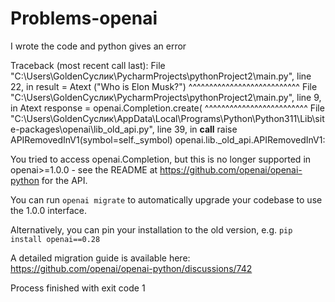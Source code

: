# Problems-openai
I wrote the code and python gives an error

Traceback (most recent call last):
  File "C:\Users\GoldenСуслик\PycharmProjects\pythonProject2\main.py", line 22, in <module>
    result = Atext ("Who is Elon Musk?")
             ^^^^^^^^^^^^^^^^^^^^^^^^^^^
  File "C:\Users\GoldenСуслик\PycharmProjects\pythonProject2\main.py", line 9, in Atext
    response = openai.Completion.create(
               ^^^^^^^^^^^^^^^^^^^^^^^^^
  File "C:\Users\GoldenСуслик\AppData\Local\Programs\Python\Python311\Lib\site-packages\openai\lib\_old_api.py", line 39, in __call__
    raise APIRemovedInV1(symbol=self._symbol)
openai.lib._old_api.APIRemovedInV1: 

You tried to access openai.Completion, but this is no longer supported in openai>=1.0.0 - see the README at https://github.com/openai/openai-python for the API.

You can run `openai migrate` to automatically upgrade your codebase to use the 1.0.0 interface. 

Alternatively, you can pin your installation to the old version, e.g. `pip install openai==0.28`

A detailed migration guide is available here: https://github.com/openai/openai-python/discussions/742


Process finished with exit code 1
